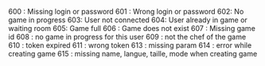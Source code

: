 600 : Missing login or password
601 : Wrong login or password
602: No game in progress
603: User not connected
604: User already in game or waiting room
605: Game full
606 : Game does not exist
607 : Missing game id
608 : no game in progress for this user
609 : not the chef of the game
610 : token expired
611 : wrong token
613 : missing param
614 : error while creating game
615 : missing name, langue, taille, mode when creating game